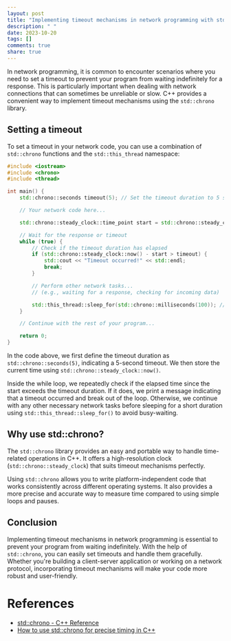 ```yaml
---
layout: post
title: "Implementing timeout mechanisms in network programming with std::chrono"
description: " "
date: 2023-10-20
tags: []
comments: true
share: true
---
```


In network programming, it is common to encounter scenarios where you need to set a timeout to prevent your program from waiting indefinitely for a response. This is particularly important when dealing with network connections that can sometimes be unreliable or slow. C++ provides a convenient way to implement timeout mechanisms using the `std::chrono` library.

## Setting a timeout

To set a timeout in your network code, you can use a combination of `std::chrono` functions and the `std::this_thread` namespace:

```cpp
#include <iostream>
#include <chrono>
#include <thread>

int main() {
    std::chrono::seconds timeout(5); // Set the timeout duration to 5 seconds

    // Your network code here...

    std::chrono::steady_clock::time_point start = std::chrono::steady_clock::now();

    // Wait for the response or timeout
    while (true) {
        // Check if the timeout duration has elapsed
        if (std::chrono::steady_clock::now() - start > timeout) {
            std::cout << "Timeout occurred!" << std::endl;
            break;
        }

        // Perform other network tasks...
        // (e.g., waiting for a response, checking for incoming data)

        std::this_thread::sleep_for(std::chrono::milliseconds(100)); // Sleep for a short duration to avoid busy-waiting
    }

    // Continue with the rest of your program...

    return 0;
}
```

In the code above, we first define the timeout duration as `std::chrono::seconds(5)`, indicating a 5-second timeout. We then store the current time using `std::chrono::steady_clock::now()`.

Inside the while loop, we repeatedly check if the elapsed time since the start exceeds the timeout duration. If it does, we print a message indicating that a timeout occurred and break out of the loop. Otherwise, we continue with any other necessary network tasks before sleeping for a short duration using `std::this_thread::sleep_for()` to avoid busy-waiting.

## Why use std::chrono?

The `std::chrono` library provides an easy and portable way to handle time-related operations in C++. It offers a high-resolution clock (`std::chrono::steady_clock`) that suits timeout mechanisms perfectly.

Using `std::chrono` allows you to write platform-independent code that works consistently across different operating systems. It also provides a more precise and accurate way to measure time compared to using simple loops and pauses.

## Conclusion
Implementing timeout mechanisms in network programming is essential to prevent your program from waiting indefinitely. With the help of `std::chrono`, you can easily set timeouts and handle them gracefully. Whether you're building a client-server application or working on a network protocol, incorporating timeout mechanisms will make your code more robust and user-friendly.

# References
- [std::chrono - C++ Reference](https://en.cppreference.com/w/cpp/chrono) 
- [How to use std::chrono for precise timing in C++](https://www.modernescpp.com/index.php/precision-of-std-chrono)
